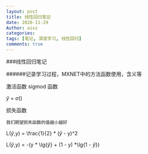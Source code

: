 ```yaml
---
layout: post
title: 线性回归笔记
date: 2020-11-29
Author: aixz
categories:
tags: [笔记, 深度学习, 线性回归]
comments: true
---
```



###线性回归笔记

######记录学习过程，MXNET中的方法函数使用，含义等

激活函数 sigmod 函数


$\hat{y}$ = $\sigma$()

损失函数 
```
我们期望损失函数的值越小越好
```


L($\hat{y}$,y) = \frac{1}{2} * ($\hat{y}$ - y)^2

L($\hat{y}$,y) = -(y * \lg{$\hat{y}$} + (1 - y) *\lg{1 - $\hat{y}$})

